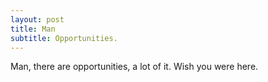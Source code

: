 ```yaml
---
layout: post
title: Man
subtitle: Opportunities.
---
```


Man, there are opportunities, a lot of it. 
Wish you were here. 

